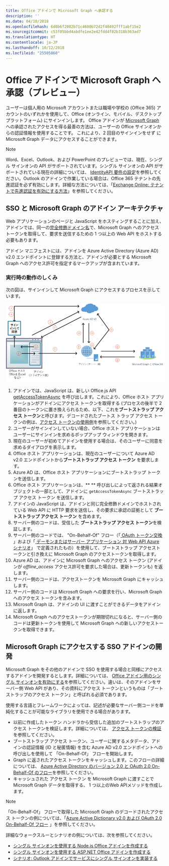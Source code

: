 ```yaml
---
title: Office アドインで Microsoft Graph へ承認する
description: ''
ms.date: 04/10/2018
ms.openlocfilehash: 6d0b6f2002b71c4680b72d2f40492fff1abf15e2
ms.sourcegitcommit: c53f05bbd4abdfe1ee2e42fdd4f82b318b363ad7
ms.translationtype: HT
ms.contentlocale: ja-JP
ms.lasthandoff: 10/12/2018
ms.locfileid: "25505860"
---
```

# <a name="authorize-to-microsoft-graph-in-your-office-add-in-preview"></a>Office アドインで  Microsoft Graph へ承認（プレビュー）

ユーザーは個人用の Microsoft アカウントまたは職場や学校の (Office 365) アカウントのいずれかを使用して、Office (オンライン、モバイル、デスクトップ プラットフォーム) にサインインします。 Office アドインが [Microsoft Graph](https://developer.microsoft.com/graph/docs) への承認されたアクセスを得る最善の方法は、ユーザーの Office サインオンからの認証情報を使用することです。 これにより、2 回目のサインインをせず に Microsoft Graph データにアクセスすることができます。 

> [!NOTE]
> Word、Excel、Outlook、および PowerPoint のプレビューでは、現在、シングル サインオンの API がサポートされています。シングル サインオンの API がサポートされている現在の詳細については、 [IdentityAPI 要件の設定](https://docs.microsoft.com/office/dev/add-ins/reference/requirement-sets/identity-api-requirement-sets?view=office-js)を参照してください。Outlook のアドインで作業している場合は、Office 365 テナントの先進認証を必ず有効にします。詳細な方法については、「[Exchange Online: テナントで先進認証を有効にする方法](https://social.technet.microsoft.com/wiki/contents/articles/32711.exchange-online-how-to-enable-your-tenant-for-modern-authentication.aspx)」を参照してください。

## <a name="add-in-architecture-for-sso-and-microsoft-graph"></a>SSO と Microsoft Graph のアドイン アーキテクチャ

Web アプリケーションのページと JavaScript をホスティングすることに加え、アドインでは、同一の[完全修飾ドメイン名](https://docs.microsoft.com/windows/desktop/DNS/f-gly#_dns_fully_qualified_domain_name_fqdn__gly)で、Microsoft Graph へのアクセス トークンを取得して、要求を送信するための 1 つ以上の Web API をホストする必要もあります。

アドイン マニフェストには、アドインを Azure Active Directory (Azure AD) v2.0 エンドポイントに登録する方法と、アドインが必要とする Microsoft Graph へのアクセス許可を指定するマークアップが含まれています。

### <a name="how-it-works-at-runtime"></a>実行時の動作のしくみ

次の図は、サインインして Microsoft Graph にアクセスするプロセスを示しています。

![SSO プロセスを示す図](../images/sso-access-to-microsoft-graph.png)

1. アドインでは、JavaScript は、新しい Office.js API [getAccessTokenAsync](https://docs.microsoft.com/office/dev/add-ins/develop/sso-in-office-add-ins#sso-api-reference) を呼び出します。これにより、Office ホスト アプリケーションがアドインにアクセス トークンを取得する (プロセスの後半で 2 番目のトークンに置き換えられるため、以下、これを**ブートストラップ アクセス トークン**と呼びます。デコードされたブートス トラップ アクセス トークンの例は、[アクセス トークンの使用例](sso-in-office-add-ins.md#example-access-token)を参照してください。)
1. ユーザーがサインインしていない場合、Office ホスト アプリケーションはユーザーにサインインを求めるポップアップ ウィンドウを開きます。
1. 現在のユーザーが初めてアドインを使用する場合は、そのユーザーに同意を求めるダイアログを表示します。
1. Office ホスト アプリケーションは、現在のユーザーについて Azure AD v2.0 エンドポイントから**ブートストラップ アクセス トークン** を要求します。
1. Azure AD は、Office ホスト アプリケーションにブートストラップ トークンを送信します。
1. Office ホスト アプリケーションは、** **  呼び出しによって返される結果オブジェクトの一部として、アドインに `getAccessTokenAsync` ブートストラップ アクセス トークン を送信します。
1. アドインの JavaScript は、アドインと同じ完全修飾ドメインでホストされている Web API に HTTP 要求を送信し、その要求に承認の証拠として **ブートストラップ アクセス トークン** を含めます。  
1. サーバー側のコードは、受信した **ブートストラップ アクセス トークン**を検証します。
1. サーバー側のコードでは、 "On-Behalf-Of" フロー（「[ OAuth トークン交換](https://tools.ietf.org/html/draft-ietf-oauth-token-exchange-02) 」および「[ デーモンまたはサーバー アプリケーション 対 Web API Azure シナリオ](https://docs.microsoft.com/azure/active-directory/develop/active-directory-authentication-scenarios#daemon-or-server-application-to-web-api)」 で定義されたもの）を使用して、ブートストラップ アクセストークンと引き換えに Microsoft Graph のアクセストークンを取得します。
1. Azure AD は、アドインに Microsoft Graph へのアクセス トークン (アドインが *offline_access* アクセス許可を要求した場合は、更新トークンも) を返します。
1. サーバー側のコードは、アクセストークンを Microsoft Graph にキャッシュします。
1. サーバー側のコードは Microsoft Graph への要求を行い、Microsoft Graph へのアクセス トークンを含みます。
1. Microsoft Graph は、アドインの UI に渡すことができるデータをアドインに返します。
1. Microsoft Graph へのアクセストークンが期限切れになると、サーバー側のコードは更新トークンを使用して Microsoft Graph への新しいアクセストークンを取得できます。

## <a name="develop-an-sso-add-in-that-accesses-microsoft-graph"></a>Microsoft Graph にアクセスする SSO アドインの開発

Microsoft Graph をその他のアドインで SSO を使用する場合と同様にアクセスするアドインを開発するとします。詳細については、 [Office アドイン用のシングル サインオンを有効にする](https://docs.microsoft.com/office/dev/add-ins/develop/sso-in-office-add-ins)を参照してください。違いは、そのアドインをサーバー側 Web API があり、その資料にアクセス トークンというものは「ブートストラップのアクセス トークン」と呼ばれる必須であります。 

使用する言語とフレームワークによっては、記述が必要なサーバー側コードを単純化することが可能なライブラリを使用できる場合があります。

* 以前に作成したトークン ハンドラから受信した追加のブートストラップのアクセス トークンを検証します。詳細については、 [アクセス トークンの検証](sso-in-office-add-ins.md#validate-the-access-token)を参照してください。 
* ブートストラップ アクセス トークン、ユーザーに関するメタデータ、アドインの認証情報 (ID と秘匿情報) を含む Azure AD v2.0 エンドポイントへの呼び出しを使用して 「On-Behalf-Of」 フローを開始します。
* Graph に返されたアクセス トークンをキャッシュします。このフローの詳細については、 [Azure Active Directory のバージョン 2.0 と OAuth 2.0 On-Behalf-Of のフロー](https://docs.microsoft.com/azure/active-directory/develop/active-directory-v2-protocols-oauth-on-behalf-of)を参照してください。
* キャッシュされた アクセス トークン を Microsoft Graph に渡すことで Microsoft Graph データを取得する、 1 つ以上のWeb APIメソッドを作成します。

> [!NOTE]
> 「On-Behalf-Of」 フローで取得した Microsoft Graph のデコードされたアクセス トークンの例については、「[Azure Active Dictionary v2.0 および OAuth 2.0 On-Behalf-Of フロー](https://docs.microsoft.com/azure/active-directory/develop/active-directory-v2-protocols-oauth-on-behalf-of) 」を参照してください。

詳細なウォークスルーとシナリオの例については、次を参照してください。

* [シングル サインオンを使用する Node.js Office アドインを作成する](create-sso-office-add-ins-nodejs.md)
* [シングル サインオンを使用する ASP.NET Office アドインを作成する](create-sso-office-add-ins-aspnet.md)
* [シナリオ: Outlook アドインでサービスにシングル サインオンを実装する](https://docs.microsoft.com/outlook/add-ins/implement-sso-in-outlook-add-in)




